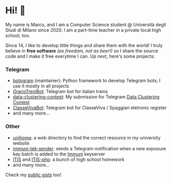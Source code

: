 # Hi! 👋
My name is Marco, and I am a Computer Science student @ Università degli Studi di Milano since 2020.
I am a part-time teacher in a private local high school, too.

Since 14, I like to develop little things and share them with the world! 
I truly believe in **free software** *(as freedom, not as beer!)* so
I share the source code and I make it free everytime I can. 
Up next, here's some projects: 

### Telegram
- [botogram](https://github.com/python-botogram/botogram) (maintainer): Python framework to develop Telegram bots; I use it mostly in all projects
- [OrarioTreniBot](https://github.com/MarcoBuster/OrarioTreniBot): Telegram bot for italian trains
- [data-clustering-contest](https://github.com/MarcoBuster/data-clustering-contest): My submission for Telegram [Data Clustering Contest](https://t.me/contest/131)
- [ClasseVivaBot](https://github.com/MarcoBuster/ClasseVivaBot): Telegram bot for ClasseViva / Spaggiari eletronic register
- and many more...

### Other
- [unihome](https://github.com/MarcoBuster/unihome): a web directory to find the correct resource in my university website
- [immuni-tek-sender](https://github.com/MarcoBuster/immuni-tek-sender): sends a Telegram notification when a new exposure key batch is added to the [Immuni](https://github.com/immuni-app) keyserver
- [ITIS](https://github.com/MarcoBuster/ITIS) and [ITIS-php](https://github.com/MarcoBuster/ITIS-php): a bunch of high school homework
- and many more...

Check my [public gists](https://gist.github.com/MarcoBuster) too!